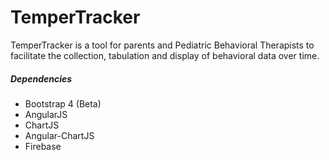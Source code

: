 # TemperTracker

TemperTracker is a tool for parents and Pediatric Behavioral Therapists to facilitate the collection, tabulation and display of behavioral data over time.

##### Dependencies
* Bootstrap 4 (Beta)
* AngularJS
* ChartJS
* Angular-ChartJS
* Firebase
